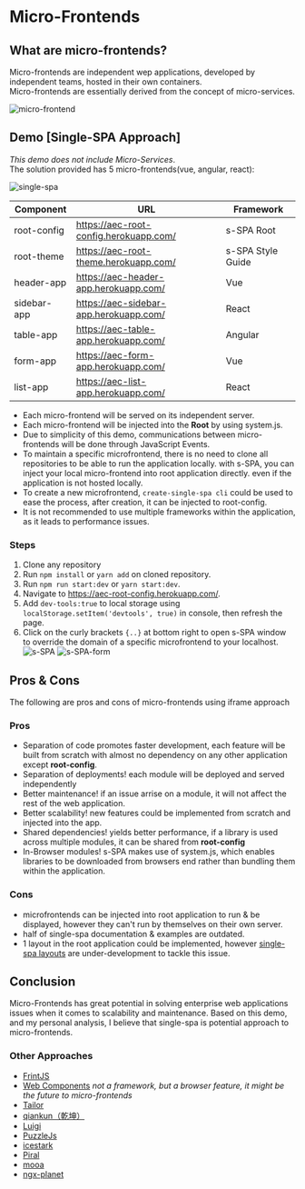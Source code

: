# Micro-Frontends
## What are micro-frontends?
Micro-frontends are independent wep applications, developed by independent teams, hosted in their own containers.  
Micro-frontends are essentially derived from the concept of micro-services. 

![micro-frontend](https://i.imgur.com/fw24Edr.png)

## Demo [Single-SPA Approach]
*This demo does not include Micro-Services*.  
The solution provided has 5 micro-frontends(vue, angular, react):

![single-spa](https://i.imgur.com/OXrHNF9.png)

| Component | URL | Framework |
| ------ | ------ | ------ |
| root-config | https://aec-root-config.herokuapp.com/ | s-SPA Root |
| root-theme | https://aec-root-theme.herokuapp.com/ | s-SPA Style Guide |
| header-app | https://aec-header-app.herokuapp.com/ | Vue |
| sidebar-app | https://aec-sidebar-app.herokuapp.com/ | React |
| table-app | https://aec-table-app.herokuapp.com/ | Angular |
| form-app | https://aec-form-app.herokuapp.com/ | Vue |
| list-app | https://aec-list-app.herokuapp.com/ | React |

- Each micro-frontend will be served on its independent server.  
- Each micro-frontend will be injected into the **Root** by using system.js.
- Due to simplicity of this demo, communications between micro-frontends will be done through JavaScript Events.
- To maintain a specific microfrontend, there is no need to clone all repositories to be able to run the application locally. 
with s-SPA, you can inject your local micro-frontend into root application directly. even if the application is not hosted locally.
- To create a new microfrontend, `create-single-spa cli` could be used to ease the process, after creation, it can be injected to root-config.
- It is not recommended to use multiple frameworks within the application, as it leads to performance issues.

### Steps
1. Clone any repository
2. Run `npm install` or `yarn add` on cloned repository.
3. Run `npm run start:dev` or `yarn start:dev`.
4. Navigate to https://aec-root-config.herokuapp.com/.
5. Add `dev-tools:true` to local storage using `localStorage.setItem('devtools', true)` in console, then refresh the page.
6. Click on the curly brackets `{..}` at bottom right to open s-SPA window to override the domain of a specific microfrontend to your localhost.  
![s-SPA](https://i.imgur.com/AJfgio4.png)
![s-SPA-form](https://i.imgur.com/JXkwH65.png)

## Pros & Cons
The following are pros and cons of micro-frontends using iframe approach  
### Pros
- Separation of code promotes faster development, each feature will be built from scratch with almost no dependency on any other application except **root-config**.
- Separation of deployments! each module will be deployed and served independently 
- Better maintenance! if an issue arrise on a module, it will not affect the rest of the web application.
- Better scalability! new features could be implemented from scratch and injected into the app.
- Shared dependencies! yields better performance, if a library is used across multiple modules, it can be shared from **root-config**
- In-Browser modules! s-SPA makes use of system.js, which enables libraries to be downloaded from browsers end rather than bundling them within the application.

### Cons
- microfrontends can be injected into root application to run & be displayed, however they can't run by themselves on their own server.
- half of single-spa documentation & examples are outdated.
- 1 layout in the root application could be implemented, however [single-spa layouts](https://single-spa.js.org/docs/layout-overview) are under-development to tackle this issue.

## Conclusion
Micro-Frontends has great potential in solving enterprise web applications issues when it comes to scalability and maintenance. 
Based on this demo, and my personal analysis, I believe that single-spa is potential approach to micro-frontends.  

### Other Approaches
- [FrintJS](https://frint.js.org/)
- [Web Components](https://www.webcomponents.org/introduction) *not a framework, but a browser feature, it might be the future to micro-frontends*
- [Tailor](https://github.com/zalando/tailor)
- [qiankun（乾坤）](https://github.com/umijs/qiankun)
- [Luigi](https://luigi-project.io/)
- [PuzzleJs](https://github.com/puzzle-js/puzzle-js)
- [icestark](https://github.com/ice-lab/icestark)
- [Piral](https://piral.io/)
- [mooa](https://github.com/phodal/mooa)
- [ngx-planet](https://github.com/worktile/ngx-planet)
